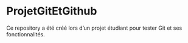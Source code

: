 # ProjetGitEtGithub

Ce repository a été créé lors d’un projet étudiant pour tester Git et ses fonctionnalités.
